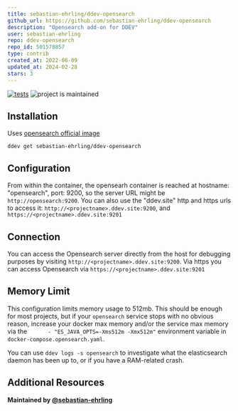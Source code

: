 ```yaml
---
title: sebastian-ehrling/ddev-opensearch
github_url: https://github.com/sebastian-ehrling/ddev-opensearch
description: "Opensearch add-on for DDEV"
user: sebastian-ehrling
repo: ddev-opensearch
repo_id: 501578857
type: contrib
created_at: 2022-06-09
updated_at: 2024-02-28
stars: 3
---
```


[![tests](https://github.com/drud/ddev-elasticsearch/actions/workflows/tests.yml/badge.svg)](https://github.com/sebastian-ehrling/ddev-opensearch/blob/main/.github/workflows/tests.yml) ![project is maintained](https://img.shields.io/maintenance/yes/2022.svg)

## Installation

Uses [opensearch official image](https://hub.docker.com/r/opensearchproject/opensearch)

`ddev get sebastian-ehrling/ddev-opensearch`

## Configuration

From within the container, the opensearh container is reached at hostname: "opensearch", port: 9200, so the server URL might be `http://opensearch:9200`. You can also use the "ddev.site" http and https urls to access it: `http://<projectname>.ddev.site:9200`, and `https://<projectname>.ddev.site:9201`

## Connection

You can access the Opensearch server directly from the host for debugging purposes by visiting `http://<projectname>.ddev.site:9200`. Via https you can access Opensearch via `https://<projectname>.ddev.site:9201`

## Memory Limit

This configuration limits memory usage to 512mb. This should be enough for most projects, but if your `opensearch` service stops with no obvious reason, increase your docker max memory and/or the service max memory via the `      - "ES_JAVA_OPTS=-Xms512m -Xmx512m"` environment variable in `docker-compose.opensearch.yaml`.

You can use `ddev logs -s opensearch` to investigate what the elasticsearch daemon has been up to, or if you have a RAM-related crash.

## Additional Resources
**Maintained by [@sebastian-ehrling](https://github.com/sebastian-ehrling)**
